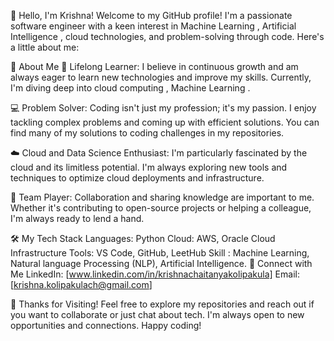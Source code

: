 👋 Hello, I'm Krishna!
Welcome to my GitHub profile! I'm a passionate software engineer with a keen interest in Machine Learning , Artificial Intelligence , cloud technologies, and problem-solving through code. Here's a little about me:

🚀 About Me
🌱 Lifelong Learner: I believe in continuous growth and am always eager to learn new technologies and improve my skills. Currently, I'm diving deep into cloud computing , Machine Learning .

💻 Problem Solver: Coding isn't just my profession; it's my passion. I enjoy tackling complex problems and coming up with efficient solutions. You can find many of my solutions to coding challenges in my repositories.

☁️ Cloud and Data Science Enthusiast: I'm particularly fascinated by the cloud and its limitless potential. I'm always exploring new tools and techniques to optimize cloud deployments and infrastructure.

🤝 Team Player: Collaboration and sharing knowledge are important to me. Whether it's contributing to open-source projects or helping a colleague, I'm always ready to lend a hand.

🛠️ My Tech Stack
Languages: Python
Cloud: AWS, Oracle Cloud Infrastructure
Tools: VS Code, GitHub, LeetHub
Skill : Machine Learning, Natural language Processing (NLP), Artificial Intelligence.
🔗 Connect with Me
LinkedIn: [www.linkedin.com/in/krishnachaitanyakolipakula]
Email: [krishna.kolipakulach@gmail.com]


🌟 Thanks for Visiting!
Feel free to explore my repositories and reach out if you want to collaborate or just chat about tech. I'm always open to new opportunities and connections. Happy coding!
